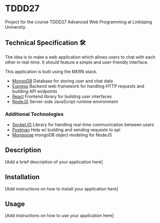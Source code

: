 # TDDD27
Project for the course TDDD27 Advanced Web Programming at Linköping University.

## Technical Specification 🛠️

The idea is to make a web application which allows users to chat with each other in real-time.
It should feature a simple and user-friendly interface.

This application is built using the MERN stack.
- [MongoDB](http://mongodb.com/)
Database for storing user and chat data
- [Express](https://expressjs.com/)
Backend web framework for handling HTTP requests and building API endpoints
- [React](https://react.dev/)
Frontend library for building user interfaces
- [NodeJS](https://nodejs.org/en)
Server-side JavaScript runtime environment

### Additional Technologies
- [Socket.IO](https://socket.io/)
Library for handling real-time communication between users
- [Postman](https://www.postman.com/)
Help w/ building and sending requests to api
- [Mongoose](https://mongoosejs.com/)
mongoDB object modeling for NodeJS


## Description

[Add a brief description of your application here]

## Installation

[Add instructions on how to install your application here]

## Usage

[Add instructions on how to use your application here]
